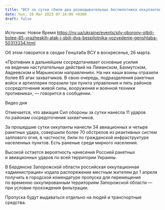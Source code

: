 ```yaml
---
title: "ВСУ за сутки сбили два разведывательных беспилотника оккупантов и поразили пять районов сосредоточения живой силы — Генштаб"
date: Sun, 26 Mar 2023 07:16:00 +0300
draft: false
---
```

Источник: Новое Время https://nv.ua/ukraine/events/sily-oborony-otbili-bolee-85-vrazheskih-atak-i-sbili-dva-bespilotnika-vozvedenie-genshtaba-50313334.html


Об этом говорится в сводке Генштаба ВСУ в воскресенье, 26 марта.

«Противник в дальнейшем сосредотачивает основные усилия на ведении наступательных действий на Лиманском, Бахмутском, Авдеевском и Марьинском направлениях. На них наши воины отразили более 85 атак захватчиков. В свою очередь, подразделения ракетных войск и артиллерии поразили три пункта управления и пять районов сосредоточения живой силы, вооружения и военной техники противника», — говорится в сообщении.

  Видео дня   

Отмечается, что авиация Сил обороны за сутки нанесла 11 ударов по районам сосредоточения захватчиков.

За прошедшие сутки оккупанты нанесли 34 авиационных и четыре ракетных удара, совершили более 70 обстрелов из реактивных систем залпового огня, в частности, били по гражданской инфраструктуре населенных пунктов. Есть раненые среди мирного населения.

Высокой остается вероятность нанесения Россией ракетных и авиационных ударов по всей территории Украины.

 В Бердянске Запорожской области российская оккупационная «администрация» издала распоряжение местным жителям до 1 апреля получить в городской комендатуре пропуска для перемещения по временно оккупированным территориям Запорожской области — при условии прохождения фильтрации.

Пропуска будут выдаваться отдельно на людей и транспортные средства.
